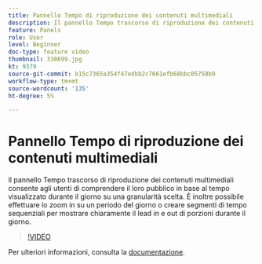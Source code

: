 ```yaml
---
title: Pannello Tempo di riproduzione dei contenuti multimediali
description: Il pannello Tempo trascorso di riproduzione dei contenuti multimediali consente agli utenti di comprendere il loro pubblico in base al tempo visualizzato durante il giorno su una granularità scelta. È inoltre possibile effettuare lo zoom in su un periodo del giorno o creare segmenti di tempo sequenziali per mostrare chiaramente il lead in e out di porzioni durante il giorno.
feature: Panels
role: User
level: Beginner
doc-type: feature video
thumbnail: 338699.jpg
kt: 9379
source-git-commit: b15c7365a354f47edbb2c7661efb68bbc05758b9
workflow-type: tm+mt
source-wordcount: '135'
ht-degree: 5%

---
```



# Pannello Tempo di riproduzione dei contenuti multimediali

Il pannello Tempo trascorso di riproduzione dei contenuti multimediali consente agli utenti di comprendere il loro pubblico in base al tempo visualizzato durante il giorno su una granularità scelta. È inoltre possibile effettuare lo zoom in su un periodo del giorno o creare segmenti di tempo sequenziali per mostrare chiaramente il lead in e out di porzioni durante il giorno.

>[!VIDEO](https://video.tv.adobe.com/v/338699/?quality=12&learn=on)

Per ulteriori informazioni, consulta la [documentazione](https://experienceleague.adobe.com/docs/media-analytics/using/media-reports/media-workspace-panels/media-playback-time-spent.html).
